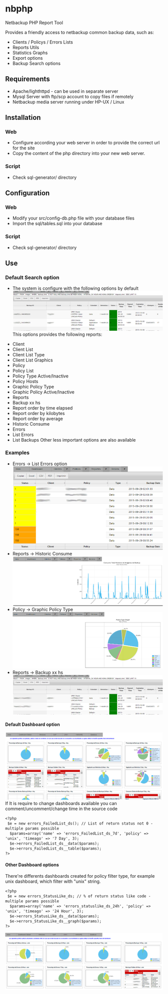 nbphp
=====
Netbackup PHP Report Tool

Provides a friendly access to netbackup common backup data, such as:
- Clients / Policys / Errors Lists
- Reports Utils
- Statistics Graphs
- Export options
- Backup Search options

## Requirements
- Apache/lighthttpd - can be used in separate server
- Mysql Server with ftp/scp account to copy files if remotely
- Netbackup media server running under HP-UX / Linux
 
## Installation
### Web
- Configure according your web server in order to provide the correct url for the site
- Copy the content of the php directory into your new web server.

### Script
- Check sql-generator/ directory

## Configuration
### Web
- Modify your src/config-db.php file with your database files
- Import the sql/tables.sql into your database

### Script
- Check sql-generator/ directory

## Use
### Default Search option
- The system is configure with the following options by default
![alt tag](https://raw.githubusercontent.com/aledec/nbphp/master/git/images/default.png)
This options provides the following reports:
* Client 
 * Client List
 * Client List Type
 * Client List Graphics
* Policy 
 * Policy List
 * Policy Type Active/Inactive
 * Policy Hosts
 * Graphic Policy Type
 * Graphic Policy Active/Inactive
* Reports
 * Backup xx hs
 * Report order by time elapsed
 * Report order by kilobytes
 * Report order by average
 * Historic Consume
* Errors
 * List Errors
 * List Backups
Other less important options are also available
 
### Examples
- Errors -> List Errors option
![alt tag](https://raw.githubusercontent.com/aledec/nbphp/master/git/images/error_list.png)
- Reports -> Historic Consume
![alt tag](https://raw.githubusercontent.com/aledec/nbphp/master/git/images/list_historic_consume.png)
- Policy -> Graphic Policy Type
![alt tag](https://raw.githubusercontent.com/aledec/nbphp/master/git/images/policy_type_graph.png)
- Reports -> Backup xx hs
![alt tag](https://raw.githubusercontent.com/aledec/nbphp/master/git/images/list_orderby_time.png)

#### Default Dashboard option
![alt tag](https://raw.githubusercontent.com/aledec/nbphp/master/git/images/default_dashboard.png)
If It is require to change dashboards available you can comment/uncomment/change time in the source code
```
<?php
 $e = new errors_FailedList_ds(); // List of return status not 0 - multiple params possible
  $params=array('name' => 'errors_FailedList_ds_7d', 'policy' => 'unix', 'timeago' => '7 Day', 3);
  $e->errors_FailedList_ds__data($params);
  $e->errors_FailedList_ds__table($params);
?>
```

#### Other Dashboard options
There're differents dashboards created for policy filter type, for example unix dashboard, which filter with "unix" string.
```
<?php
 $e = new errors_StatusLike_ds; // % of return status like code - multiple params possible
  $params=array('name' => 'errors_statuslike_ds_24h', 'policy' => 'unix', 'timeago' => '24 Hour', 3);
  $e->errors_StatusLike_ds__data($params);
  $e->errors_StatusLike_ds__graph($params);
?>
```
![alt tag](https://raw.githubusercontent.com/aledec/nbphp/master/git/images/dashboard_unix.png)

